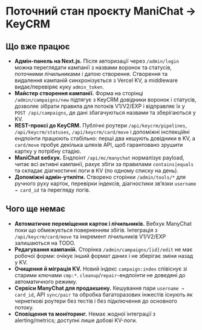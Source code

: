# Поточний стан проєкту ManiChat → KeyCRM

## Що вже працює

- **Адмін-панель на Next.js.** Після авторизації через `/admin/login` можна переглядати кампанії з назвами воронок та статусів, поточними лічильниками і датою створення. Створення та видалення кампаній синхронізується з Vercel KV, а middleware видає/перевіряє куку `admin_token`.
- **Майстер створення кампанії.** Форма на сторінці `/admin/campaigns/new` підтягує з KeyCRM довідники воронок і статусів, дозволяє зібрати правила для потоків V1/V2/EXP і відправляє їх у `POST /api/campaigns`, де дані збагачуються назвами та зберігаються у KV.
- **REST-проксі до KeyCRM.** Публічні роутери `/api/keycrm/pipelines`, `/api/keycrm/statuses`, `/api/keycrm/card/move` і допоміжні інспекційні ендпоінти працюють стабільно: перші два кешують довідники в KV, а `card/move` пробує декілька шляхів API, щоб гарантовано зрушити картку у потрібну стадію.
- **ManiChat вебхук.** Ендпоінт `/api/mc/manychat` нормалізує payload, читає всі активні кампанії, рахує збіги за правилами `contains|equals` та складає діагностичні логи в KV (по одному списку на день).
- **Допоміжні адмін-утиліти.** Створено сторінки `/admin/tools/*` для ручного руху карток, перевірки індексів, діагностики звʼязки `username → card_id` та перегляду логів.

## Чого ще немає

- **Автоматичне переміщення карток і лічильників.** Вебхук ManyChat поки що обмежується поверненням збігів. Інтеграція з `/api/keycrm/card/move` та інкремент лічильників V1/V2/EXP залишаються на TODO.
- **Редагування кампаній.** Сторінка `/admin/campaigns/[id]/edit` не має робочої форми: очікує інший формат даних і не зберігає зміни назад у KV.
- **Очищення й міграція KV.** Новий індекс `campaign:index` співіснує зі старими ключами `cmp:*`. `cleanup`/`repair`-ендпоінти не доведені до автоматичного режиму.
- **Сервіси ManyChat для продакшену.** Кешування пари `username → card_id`, API `sync/pair` та обробка багаторазових інжестів існують як чернеткові роутери без тестів і без підключення до основного потоку.
- **Сповіщення та моніторинг.** Немає жодної інтеграції з alerting/metrics; доступні лише добові KV-логи.
